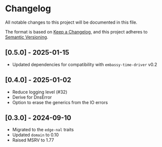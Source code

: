 # Changelog

All notable changes to this project will be documented in this file.

The format is based on [Keep a Changelog](https://keepachangelog.com/en/1.0.0/),
and this project adheres to [Semantic Versioning](https://semver.org/spec/v2.0.0.html).

## [0.5.0] - 2025-01-15
* Updated dependencies for compatibility with `embassy-time-driver` v0.2

## [0.4.0] - 2025-01-02
* Reduce logging level (#32)
* Derive for DnsError
* Option to erase the generics from the IO errors

## [0.3.0] - 2024-09-10
* Migrated to the `edge-nal` traits
* Updated `domain` to 0.10
* Raised MSRV to 1.77

